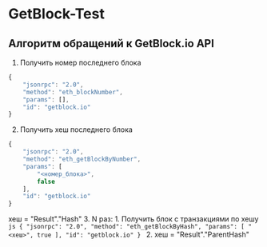# GetBlock-Test

## Алгоритм обращений к GetBlock.io API
1. Получить номер последнего блока
```js
{
    "jsonrpc": "2.0",
    "method": "eth_blockNumber",
    "params": [],
    "id": "getblock.io"
}
```
2. Получить хеш последнего блока
```js
{
    "jsonrpc": "2.0",
    "method": "eth_getBlockByNumber",
    "params": [
        "<номер_блока>",
        false
    ],
    "id": "getblock.io"
}
```
хеш = "Result"."Hash"
3. N раз:
    1. Получить блок с транзакциями по хешу
    ```js
    {
		"jsonrpc": "2.0",
		"method": "eth_getBlockByHash",
		"params": [
			"<хеш>",
			true
		],
		"id": "getblock.io"
	}
    ```
    2. хеш = "Result"."ParentHash"